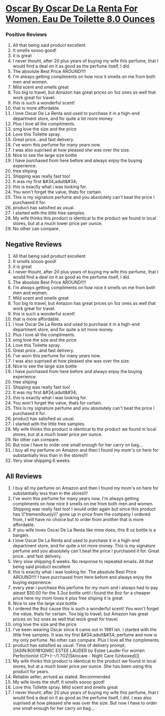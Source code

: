 # [Oscar By Oscar De La Renta For Women. Eau De Toilette  8.0 Ounces](https://products.checkmycream.com/products/Oscar-By-Oscar-De-La-Renta-For-Women.-Eau-De-Toilette-8.0-Ounces.html)

### Positive Reviews

<ol>
      <li>All that being said product excellent</li>
      <li>It smells soooo good!</li>
      <li>it is great</li>
      <li>I never thouht, after 20 plus years of buying my wife this perfume, that I would find a deal on it as good as the perfume itself, I did.</li>
      <li>The absolute Best Price AROUND!!!!</li>
      <li>I&#x27;m always getting compliments on how nice it smells on me from both men and women.  </li>
      <li>Mild scent and smells great</li>
      <li>Too big to travel, but Amazon has great prices on 1oz ones as well that work great for travel.</li>
      <li>this is such a wonderful scent!  </li>
      <li>that is more affordable.</li>
      <li>I love Oscar De La Renta and used to purchase it in a high-end department store, and for quite a lot more money.  </li>
      <li>Plus I love all the compliments.</li>
      <li>omg love the size and the price</li>
      <li>Love this Toilette spray.  </li>
      <li>Great price...and fast delivery.</li>
      <li>I&#x27;ve worn this perfume for many years now.  </li>
      <li>I was also suprised at how pleased she was over the size.</li>
      <li>Nice to see the large size bottle</li>
      <li>I have purchased from here before and always enjoy the buying experience.</li>
      <li>free shiping</li>
      <li>Shipping was really fast too!  </li>
      <li>It was my first &amp;#34;adult&amp;#34;</li>
      <li>this is exactly what i was looking for.</li>
      <li>You won&#x27;t forget the value, thats for certain.  </li>
      <li>This is my signature perfume and you absolutely can&#x27;t beat the price I purchased it for.</li>
      <li>product has satisfied as usual.</li>
      <li>I started with the little free samples.  </li>
      <li>My wife thinks this product is identical to the product we found in local stores, but at a much lower price per ounce.   </li>
      <li>No other can compare.</li>
</ol>


<h2>Negative Reviews</h2>
<ol>
<li> All that being said product excellent</li>
<li> It smells soooo good!</li>
<li> it is great</li>
<li> I never thouht, after 20 plus years of buying my wife this perfume, that I would find a deal on it as good as the perfume itself, I did.</li>
<li> The absolute Best Price AROUND!!!!</li>
<li> I&#x27;m always getting compliments on how nice it smells on me from both men and women.  </li>
<li> Mild scent and smells great</li>
<li> Too big to travel, but Amazon has great prices on 1oz ones as well that work great for travel.</li>
<li> this is such a wonderful scent!  </li>
<li> that is more affordable.</li>
<li> I love Oscar De La Renta and used to purchase it in a high-end department store, and for quite a lot more money.  </li>
<li> Plus I love all the compliments.</li>
<li> omg love the size and the price</li>
<li> Love this Toilette spray.  </li>
<li> Great price...and fast delivery.</li>
<li> I&#x27;ve worn this perfume for many years now.  </li>
<li> I was also suprised at how pleased she was over the size.</li>
<li> Nice to see the large size bottle</li>
<li> I have purchased from here before and always enjoy the buying experience.</li>
<li> free shiping</li>
<li> Shipping was really fast too!  </li>
<li> It was my first &amp;#34;adult&amp;#34;</li>
<li> this is exactly what i was looking for.</li>
<li> You won&#x27;t forget the value, thats for certain.  </li>
<li> This is my signature perfume and you absolutely can&#x27;t beat the price I purchased it for.</li>
<li> product has satisfied as usual.</li>
<li> I started with the little free samples.  </li>
<li> My wife thinks this product is identical to the product we found in local stores, but at a much lower price per ounce.   </li>
<li> No other can compare.</li>
<li> But now I have to order one small enough for her carry on bag...</li>
<li> I buy all my perfume on Amazon and then I found my mom&#x27;s on here for substantially less than in the stores!!!</li>
<li> Very slow shipping 6 weeks.</li>
</ol>

<h2>All Reviews</h2>

<ol>
    <li> I buy all my perfume on Amazon and then I found my mom&#x27;s on here for substantially less than in the stores!!!</li>
    <li> I&#x27;ve worn this perfume for many years now.  I&#x27;m always getting compliments on how nice it smells on me from both men and women.  Shipping was really fast too!  I would order again but since this product has \\&quot;tremendously\\&quot; gone up in price from the company I ordered from, I will have no choice but to order from another that is more affordable.</li>
    <li> If you wife loves Oscar De La Renta like mine does, this 8 oz bottle is a bargain.</li>
    <li> I love Oscar De La Renta and used to purchase it in a high-end department store, and for quite a lot more money.  This is my signature perfume and you absolutely can&#x27;t beat the price I purchased it for. Great price...and fast delivery.</li>
    <li> Very slow shipping 6 weeks. No response to repeated emails. All that being said product excellent</li>
    <li> this is exactly what i was looking for. The absolute Best Price AROUND!!!! I have purchased from here before and always enjoy the buying experience.</li>
    <li> every year i purchase this perfume for my mom and i always had to pay ateast $50.00 for the 3.3oz bottle until i found the 8oz for a cheaper price here my mom loves it plus free shiping it is great</li>
    <li> Nice to see the large size bottle</li>
    <li> I ordered the 8oz cause this is such a wonderful scent!  You won&#x27;t forget the value, thats for certain.  Too big to travel, but Amazon has great prices on 1oz ones as well that work great for travel.</li>
    <li> omg love the size and the price</li>
    <li> I&#x27;ve been wearing Oscar since it came out in 1981 ish.  I started with the little free samples.  It was my first &amp;#34;adult&amp;#34; perfume and now is my only perfume.  No other can compare. Plus I love all the compliments.</li>
    <li> product has satisfied as usual. Time of delivery prompt.[[ASIN:B001B1QN6C ESTEE LAUDER by Estee Lauder For women Perfectionist (CP+)--/1.7OZ(Skincare - Night Care (Unboxed)]]</li>
    <li> My wife thinks this product is identical to the product we found in local stores, but at a much lower price per ounce.   She has been using this product for years.</li>
    <li> Reliable seller, arrived as stated. Recommended</li>
    <li> My wife loves the stuff. It smells soooo good!</li>
    <li> Love this Toilette spray.  Mild scent and smells great</li>
    <li> I never thouht, after 20 plus years of buying my wife this perfume, that I would find a deal on it as good as the perfume itself, I did. I was also suprised at how pleased she was over the size. But now I have to order one small enough for her carry on bag...</li>
</ol>




